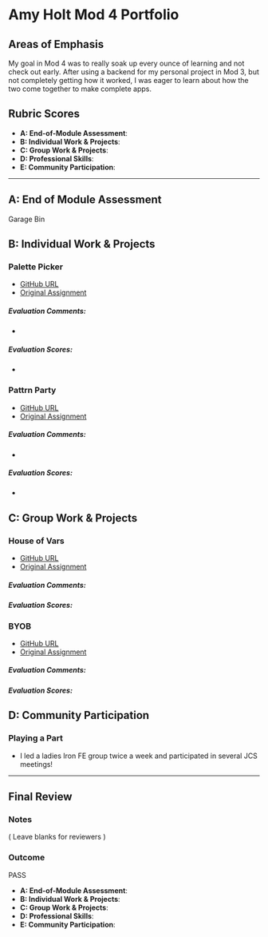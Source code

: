 # Amy Holt Mod 4 Portfolio

## Areas of Emphasis

My goal in Mod 4 was to really soak up every ounce of learning and not check out early. After using a backend for my personal project in Mod 3, but not completely getting how it worked, I was eager to learn about how the two come together to make complete apps. 

## Rubric Scores

* **A: End-of-Module Assessment**: 
* **B: Individual Work & Projects**: 
* **C: Group Work & Projects**: 
* **D: Professional Skills**:
* **E: Community Participation**:

-----------------------

## A: End of Module Assessment

Garage Bin

## B: Individual Work & Projects

### Palette Picker

* [GitHub URL](https://github.com/ameseee/palette-picker)
* [Original Assignment](http://frontend.turing.io/projects/palette-picker.html)

##### Evaluation Comments:
* 

##### Evaluation Scores:
*


### Pattrn Party

* [GitHub URL](https://github.com/ameseee/pattrn-party)
* [Original Assignment](http://frontend.turing.io/projects/pattrn-party.html)

##### Evaluation Comments:
* 

##### Evaluation Scores:
*


## C: Group Work & Projects

### House of Vars

* [GitHub URL](https://github.com/ameseee/prometheus)
* [Original Assignment](http://frontend.turing.io/projects/house-of-vars.html)

##### Evaluation Comments:


##### Evaluation Scores:



### BYOB

* [GitHub URL](https://github.com/lfinney/build-your-own-backend)
* [Original Assignment](http://frontend.turing.io/projects/build-your-own-backend.html)

##### Evaluation Comments:

##### Evaluation Scores:


## D: Community Participation

### Playing a Part

* I led a ladies Iron FE group twice a week and participated in several JCS meetings!
------------------

## Final Review

### Notes

( Leave blanks for reviewers )

### Outcome

PASS

* **A: End-of-Module Assessment**: 
* **B: Individual Work & Projects**: 
* **C: Group Work & Projects**: 
* **D: Professional Skills**: 
* **E: Community Participation**: 
